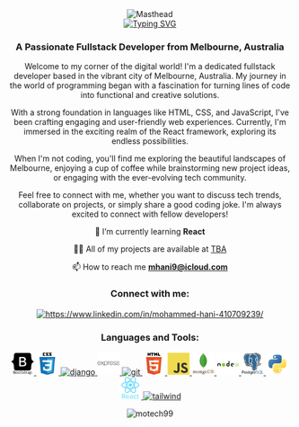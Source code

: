 <div align="center">
  <div style="display: inline-block;">
<img src="https://mir-s3-cdn-cf.behance.net/project_modules/max_1200/81bb4b165684019.640b6038d133e.gif" alt="Masthead" height="400" width="100%"/>
    
<div align="center">
  <a href="https://git.io/typing-svg" style="display: block; text-align: center;">
    <img src="https://readme-typing-svg.demolab.com?font=Oswald&size=40&pause=1000&color=F71F49&center=true&vCenter=true&width=435&lines=Hi+There+%F0%9F%91%8B+;I'm+Mohammed!" alt="Typing SVG" />
  </a>
</div>

  </div>
  <h3>A Passionate Fullstack Developer from Melbourne, Australia</h3>
    
   <p>Welcome to my corner of the digital world! I'm a dedicated fullstack developer based in the vibrant city of Melbourne, Australia. My journey in the world of programming began with a fascination for turning lines of code into functional and creative solutions.</p>
    
  <p>With a strong foundation in languages like HTML, CSS, and JavaScript, I've been crafting engaging and user-friendly web experiences. Currently, I'm immersed in the exciting realm of the React framework, exploring its endless possibilities.</p>
    
  <p>When I'm not coding, you'll find me exploring the beautiful landscapes of Melbourne, enjoying a cup of coffee while brainstorming new project ideas, or engaging with the ever-evolving tech community.</p>
    
  <p>Feel free to connect with me, whether you want to discuss tech trends, collaborate on projects, or simply share a good coding joke. I'm always excited to connect with fellow developers!</p>
    
<div align="center">
  
🌱 I’m currently learning **React**

👨‍💻 All of my projects are available at [TBA](TBA)

📫 How to reach me **mhani9@icloud.com**

<h3>Connect with me:</h3>
<p>
<a href="https://linkedin.com/in/https://www.linkedin.com/in/mohammed-hani-410709239/" target="blank"><img align="center" src="https://raw.githubusercontent.com/rahuldkjain/github-profile-readme-generator/master/src/images/icons/Social/linked-in-alt.svg" alt="https://www.linkedin.com/in/mohammed-hani-410709239/" height="30" width="40" /></a>


<h3>Languages and Tools:</h3>
<p> <a href="https://getbootstrap.com" target="_blank" rel="noreferrer"> <img src="https://raw.githubusercontent.com/devicons/devicon/master/icons/bootstrap/bootstrap-plain-wordmark.svg" alt="bootstrap" width="40" height="40"/> </a> <a href="https://www.w3schools.com/css/" target="_blank" rel="noreferrer"> <img src="https://raw.githubusercontent.com/devicons/devicon/master/icons/css3/css3-original-wordmark.svg" alt="css3" width="40" height="40"/> </a> <a href="https://www.djangoproject.com/" target="_blank" rel="noreferrer"> <img src="https://cdn.worldvectorlogo.com/logos/django.svg" alt="django" width="40" height="40"/> </a> <a href="https://expressjs.com" target="_blank" rel="noreferrer"> <img src="https://raw.githubusercontent.com/devicons/devicon/master/icons/express/express-original-wordmark.svg" alt="express" width="40" height="40"/> </a> <a href="https://git-scm.com/" target="_blank" rel="noreferrer"> <img src="https://www.vectorlogo.zone/logos/git-scm/git-scm-icon.svg" alt="git" width="40" height="40"/> </a> <a href="https://www.w3.org/html/" target="_blank" rel="noreferrer"> <img src="https://raw.githubusercontent.com/devicons/devicon/master/icons/html5/html5-original-wordmark.svg" alt="html5" width="40" height="40"/> </a> <a href="https://developer.mozilla.org/en-US/docs/Web/JavaScript" target="_blank" rel="noreferrer"> <img src="https://raw.githubusercontent.com/devicons/devicon/master/icons/javascript/javascript-original.svg" alt="javascript" width="40" height="40"/> </a> <a href="https://www.mongodb.com/" target="_blank" rel="noreferrer"> <img src="https://raw.githubusercontent.com/devicons/devicon/master/icons/mongodb/mongodb-original-wordmark.svg" alt="mongodb" width="40" height="40"/> </a> <a href="https://nodejs.org" target="_blank" rel="noreferrer"> <img src="https://raw.githubusercontent.com/devicons/devicon/master/icons/nodejs/nodejs-original-wordmark.svg" alt="nodejs" width="40" height="40"/> </a> <a href="https://www.postgresql.org" target="_blank" rel="noreferrer"> <img src="https://raw.githubusercontent.com/devicons/devicon/master/icons/postgresql/postgresql-original-wordmark.svg" alt="postgresql" width="40" height="40"/> </a> <a href="https://www.python.org" target="_blank" rel="noreferrer"> <img src="https://raw.githubusercontent.com/devicons/devicon/master/icons/python/python-original.svg" alt="python" width="40" height="40"/> </a> <a href="https://reactjs.org/" target="_blank" rel="noreferrer"> <img src="https://raw.githubusercontent.com/devicons/devicon/master/icons/react/react-original-wordmark.svg" alt="react" width="40" height="40"/> </a> <a href="https://tailwindcss.com/" target="_blank" rel="noreferrer"> <img src="https://www.vectorlogo.zone/logos/tailwindcss/tailwindcss-icon.svg" alt="tailwind" width="40" height="40"/> </a> </p>

<p><img src="https://github-readme-streak-stats.herokuapp.com/?user=motech99&theme=radical&hide_border=true" alt="motech99" /></p>
</div>
